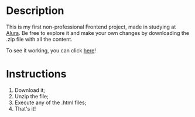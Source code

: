 # Description

This is my first non-professional Frontend project, made in studying at [Alura](https://www.alura.com.br/).
Be free to explore it and make your own changes by downloading the .zip file with all the content.

To see it working, you can click [here](https://magnic0.github.io/alura-first-site)!

# Instructions

1. Download it;
2. Unzip the file;
3. Execute any of the .html files;
4. That's it!
